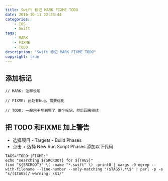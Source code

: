 ```yaml
---
title: Swift 标记 MARK FIXME TODO
date: 2016-10-11 22:33:44
categories:
	- IOS
	- Swift
tags:
	- MARK
	- FIXME
	- TODO
description: "Swift 标记 MARK FIXME TODO"
copyright: true
---
```


## 添加标记
```
// MARK: 注释说明

// FIXME: 此处有bug，需要优化

// TODO: 一般用于写到哪了 做个标记，然后回来继续
```

## 把 TODO 和FIXME 加上警告

+ 选择项目 - Targets - Build Phases
+ 点击 \+ 选择 New Run Script Phases 添加以下代码
```
TAGS="TODO:|FIXME:"
echo "searching ${SRCROOT} for ${TAGS}"
find "${SRCROOT}" \( -name "*.swift" \) -print0 | xargs -0 egrep --with-filename --line-number --only-matching "($TAGS).*\$" | perl -p -e "s/($TAGS)/ warning: \$1/"
```
